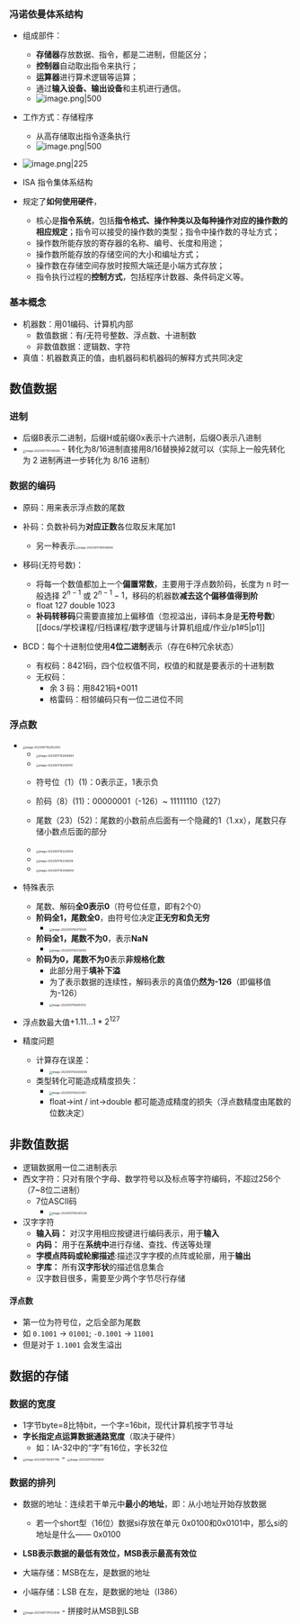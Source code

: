 ### 冯诺依曼体系结构

- 组成部件：
	- **存储器**存放数据、指令，都是二进制，但能区分；
	- **控制器**自动取出指令来执行；
	- **运算器**进行算术逻辑等运算；
	- 通过**输入设备、输出设备**和主机进行通信。
	- ![image.png|500](https://thdlrt.oss-cn-beijing.aliyuncs.com/20240107195556.png)


- 工作方式：存储程序
	- 从高存储取出指令逐条执行
	- ![image.png|500](https://thdlrt.oss-cn-beijing.aliyuncs.com/20240107195646.png)

- ![image.png|225](https://thdlrt.oss-cn-beijing.aliyuncs.com/20240107195857.png)

- ISA 指令集体系结构
- 规定了**如何使用硬件**，
	- 核心是**指令系统**，包括**指令格式、操作种类以及每种操作对应的操作数的相应规定**；指令可以接受的操作数的类型；指令中操作数的寻址方式；
	- 操作数所能存放的寄存器的名称、编号、长度和用途；
	- 操作数所能存放的存储空间的大小和编址方式；
	- 操作数在存储空间存放时按照大端还是小端方式存放；
	- 指令执行过程的**控制方式**，包括程序计数器、条件码定义等。
### 基本概念

- 机器数：用01编码、计算机内部
  - 数值数据：有/无符号整数、浮点数、十进制数
  - 非数值数据：逻辑数、字符
- 真值：机器数真正的值，由机器码和机器码的解释方式共同决定

## 数值数据

### 进制

- 后缀B表示二进制，后缀H或前缀0x表示十六进制，后缀O表示八进制
- <img src="https://thdlrt.oss-cn-beijing.aliyuncs.com/image-20230917155140069.png" alt="image-20230917155140069" style="zoom:33%;" />
  - 转化为8/16进制直接用8/16替换掉2就可以（实际上一般先转化为 2 进制再进一步转化为 8/16 进制）

### 数据的编码

- 原码：用来表示浮点数的尾数

- 补码：负数补码为**对应正数**各位取反末尾加1
  - 另一种表示<img src="https://thdlrt.oss-cn-beijing.aliyuncs.com/image-20230917160046860.png" alt="image-20230917160046860" style="zoom:33%;" />

- 移码(无符号数)：
  - 将每一个数值都加上一个**偏置常数**，主要用于浮点数阶码，长度为 n 时一般选择 $2^{n-1}$ 或 $2^{n-1}-1$，移码的机器数**减去这个偏移值得到阶**
  - float 127 double 1023
  - **补码转移码**只需要直接加上偏移值（忽视溢出，译码本身是**无符号数**）[[docs/学校课程/归档课程/数字逻辑与计算机组成/作业/p1#5|p1]]

- BCD：每个十进制位使用**4位二进制**表示（存在6种冗余状态）
  - 有权码：8421码，四个位权值不同，权值的和就是要表示的十进制数
  - 无权码：
    - 余 3 码：用8421码+0011
    - 格雷码：相邻编码只有一位二进位不同

### 浮点数

- <img src="https://thdlrt.oss-cn-beijing.aliyuncs.com/image-20230917162052003.png" alt="image-20230917162052003" style="zoom:33%;" />

  - <img src="https://thdlrt.oss-cn-beijing.aliyuncs.com/image-20230917162658694.png" alt="image-20230917162658694" style="zoom:33%;" />
  - <img src="https://thdlrt.oss-cn-beijing.aliyuncs.com/image-20230917163009110.png" alt="image-20230917163009110" style="zoom:33%;" />
  - 符号位（1）(1)：0表示正，1表示负
  - 阶码（8）(11)：00000001（-126）~ 11111110（127）

  - 尾数（23）(52)：尾数的小数前点后面有一个隐藏的1（1.xx），尾数只存储小数点后面的部分
  -  <img src="https://thdlrt.oss-cn-beijing.aliyuncs.com/image-20230917163320519.png" alt="image-20230917163320519" style="zoom:33%;" />
  -  <img src="https://thdlrt.oss-cn-beijing.aliyuncs.com/image-20230917163349316.png" alt="image-20230917163349316" style="zoom:33%;" />

  -  <img src="https://thdlrt.oss-cn-beijing.aliyuncs.com/image-20230917163448050.png" alt="image-20230917163448050" style="zoom:33%;" />

- 特殊表示
  - 尾数、解码**全0表示0**（符号位任意，即有2个0）
  - **阶码全1，尾数全0**，由符号位决定**正无穷和负无穷**
    -  <img src="https://thdlrt.oss-cn-beijing.aliyuncs.com/image-20230917163715429.png" alt="image-20230917163715429" style="zoom:33%;" />
  - **阶码全1，尾数不为0**，表示**NaN**
    - <img src="https://thdlrt.oss-cn-beijing.aliyuncs.com/image-20230917163726193.png" alt="image-20230917163726193" style="zoom:33%;" />
  - **阶码为0，尾数不为0**表示**非规格化数**
    - 此部分用于**填补下溢**
    - 为了表示数据的连续性，解码表示的真值仍**然为-126**（即偏移值为-126）
    - <img src="https://thdlrt.oss-cn-beijing.aliyuncs.com/image-20230917164051012.png" alt="image-20230917164051012" style="zoom:33%;" />

- 浮点数最大值$+1.11...1*2^{127}$

- 精度问题
  - 计算存在误差：
    - <img src="https://thdlrt.oss-cn-beijing.aliyuncs.com/image-20230917164306090.png" alt="image-20230917164306090" style="zoom:33%;" />
  - 类型转化可能造成精度损失：
    - <img src="https://thdlrt.oss-cn-beijing.aliyuncs.com/image-20230917164337851.png" alt="image-20230917164337851" style="zoom:33%;" />
    - float->int / int->double 都可能造成精度的损失（浮点数精度由尾数的位数决定）

## 非数值数据

- 逻辑数据用一位二进制表示
- 西文字符：只对有限个字母、数学符号以及标点等字符编码，不超过256个（7~8位二进制）
  - 7位ASCII码
    - <img src="https://thdlrt.oss-cn-beijing.aliyuncs.com/image-20230917165345326.png" alt="image-20230917165345326" style="zoom:33%;" />
- 汉字字符
  - **输入码：** 对汉字用相应按键进行编码表示，用于**输入**
  - **内码：** 用于在**系统中**进行存储、查找、传送等处理
  - **字模点阵码或轮廓描述**:描述汉字字模的点阵或轮廓，用于**输出**
  - **字库：** 所有**汉字形状**的描述信息集合
  - 汉字数目很多，需要至少两个字节尽行存储

#### 浮点数

- 第一位为符号位，之后全部为尾数
- 如 `0.1001` -> `01001`; `-0.1001` ->  `11001`
- 但是对于 `1.1001` 会发生溢出

## 数据的存储

### 数据的宽度

- 1字节byte=8比特bit，一个字=16bit，现代计算机按字节寻址
- **字长指定点运算数据通路宽度**（取决于硬件）
  - 如：IA-32中的“字”有16位，字长32位
- <img src="https://thdlrt.oss-cn-beijing.aliyuncs.com/image-20230917165817786.png" alt="image-20230917165817786" style="zoom:33%;" />
  - <img src="https://thdlrt.oss-cn-beijing.aliyuncs.com/image-20230917165918697.png" alt="image-20230917165918697" style="zoom:33%;" />

### 数据的排列

- 数据的地址：连续若干单元中**最小的地址**，即：从小地址开始存放数据
	- 若一个short型（16位）数据si存放在单元 0x0100和0x0101中，那么si的地址是什么—— 0x0100

- **LSB表示数据的最低有效位，MSB表示最高有效位**
- 大端存储：MSB在左，是数据的地址
- 小端存储：LSB 在左，是数据的地址（I386）
- <img src="https://thdlrt.oss-cn-beijing.aliyuncs.com/image-20230917170133938.png" alt="image-20230917170133938" style="zoom:33%;" />
  - 拼接时从MSB到LSB